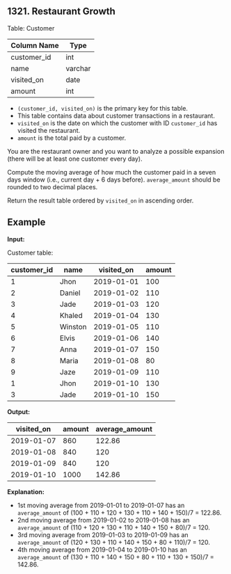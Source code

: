 ## 1321. Restaurant Growth

Table: Customer

| Column Name | Type    |
|-------------|---------|
| customer_id | int     |
| name        | varchar |
| visited_on  | date    |
| amount      | int     |

- `(customer_id, visited_on)` is the primary key for this table.
- This table contains data about customer transactions in a restaurant.
- `visited_on` is the date on which the customer with ID `customer_id` has visited the restaurant.
- `amount` is the total paid by a customer.

You are the restaurant owner and you want to analyze a possible expansion (there will be at least one customer every day).

Compute the moving average of how much the customer paid in a seven days window (i.e., current day + 6 days before). `average_amount` should be rounded to two decimal places.

Return the result table ordered by `visited_on` in ascending order.

## Example

**Input:**

Customer table:

| customer_id | name   | visited_on | amount |
|-------------|--------|------------|--------|
| 1           | Jhon   | 2019-01-01 | 100    |
| 2           | Daniel | 2019-01-02 | 110    |
| 3           | Jade   | 2019-01-03 | 120    |
| 4           | Khaled | 2019-01-04 | 130    |
| 5           | Winston| 2019-01-05 | 110    |
| 6           | Elvis  | 2019-01-06 | 140    |
| 7           | Anna   | 2019-01-07 | 150    |
| 8           | Maria  | 2019-01-08 | 80     |
| 9           | Jaze   | 2019-01-09 | 110    |
| 1           | Jhon   | 2019-01-10 | 130    |
| 3           | Jade   | 2019-01-10 | 150    |

**Output:**

| visited_on  | amount | average_amount |
|-------------|--------|----------------|
| 2019-01-07  | 860    | 122.86         |
| 2019-01-08  | 840    | 120            |
| 2019-01-09  | 840    | 120            |
| 2019-01-10  | 1000   | 142.86         |

**Explanation:**

- 1st moving average from 2019-01-01 to 2019-01-07 has an `average_amount` of (100 + 110 + 120 + 130 + 110 + 140 + 150)/7 = 122.86.
- 2nd moving average from 2019-01-02 to 2019-01-08 has an `average_amount` of (110 + 120 + 130 + 110 + 140 + 150 + 80)/7 = 120.
- 3rd moving average from 2019-01-03 to 2019-01-09 has an `average_amount` of (120 + 130 + 110 + 140 + 150 + 80 + 110)/7 = 120.
- 4th moving average from 2019-01-04 to 2019-01-10 has an `average_amount` of (130 + 110 + 140 + 150 + 80 + 110 + 130 + 150)/7 = 142.86.